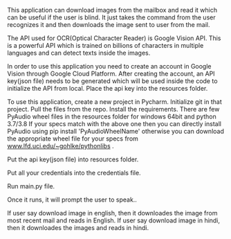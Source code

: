This application can download images from the mailbox and read it which can be useful if the user is blind. It just takes the command from the user recognizes it and then downloads 
the image sent to user from the mail. 

The API used for OCR(Optical Character Reader) is Google Vision API. This is a powerful API which is trained on billions of characters in multiple languages and can detect texts inside
the images. 

In order to use this application you need to create an account in Google Vision through Google Cloud Platform. After creating the account, an API key(json file) needs to be generated which will
be used inside the code to initialize the API from local. Place the api key into the resources folder.

To use this application, create a new project in Pycharm. Initialize git in that project. Pull the files from the repo. Install the requirements. 
There are few PyAudio wheel files in the resources folder for windows 64bit and python 3.7/3.8
If your specs match with the above one then you can directly install PyAudio using pip install 'PyAudioWheelName' otherwise you can download the appropriate wheel file for your
specs from  www.lfd.uci.edu/~gohlke/pythonlibs .

Put the api key(json file) into resources folder.

Put all your credentials into the credentials file.

Run main.py file.

Once it runs, it will prompt the user to speak.. 

If user say download image in english, then it downloades the image from most recent mail and reads in English.
If user say download image in hindi, then it downloades the images and reads in hindi.
